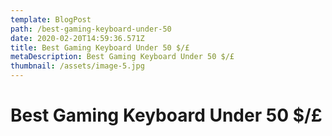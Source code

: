```yaml
---
template: BlogPost
path: /best-gaming-keyboard-under-50
date: 2020-02-20T14:59:36.571Z
title: Best Gaming Keyboard Under 50 $/£
metaDescription: Best Gaming Keyboard Under 50 $/£
thumbnail: /assets/image-5.jpg
---
```

# Best Gaming Keyboard Under 50 $/£

